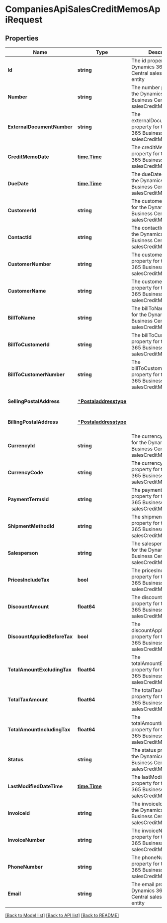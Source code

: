 # CompaniesApiSalesCreditMemosApiRequest

## Properties
Name | Type | Description | Notes
------------ | ------------- | ------------- | -------------
**Id** | **string** | The id property for the Dynamics 365 Business Central salesCreditMemo entity | [optional] [default to null]
**Number** | **string** | The number property for the Dynamics 365 Business Central salesCreditMemo entity | [optional] [default to null]
**ExternalDocumentNumber** | **string** | The externalDocumentNumber property for the Dynamics 365 Business Central salesCreditMemo entity | [optional] [default to null]
**CreditMemoDate** | [**time.Time**](time.Time.md) | The creditMemoDate property for the Dynamics 365 Business Central salesCreditMemo entity | [optional] [default to null]
**DueDate** | [**time.Time**](time.Time.md) | The dueDate property for the Dynamics 365 Business Central salesCreditMemo entity | [optional] [default to null]
**CustomerId** | **string** | The customerId property for the Dynamics 365 Business Central salesCreditMemo entity | [optional] [default to null]
**ContactId** | **string** | The contactId property for the Dynamics 365 Business Central salesCreditMemo entity | [optional] [default to null]
**CustomerNumber** | **string** | The customerNumber property for the Dynamics 365 Business Central salesCreditMemo entity | [optional] [default to null]
**CustomerName** | **string** | The customerName property for the Dynamics 365 Business Central salesCreditMemo entity | [optional] [default to null]
**BillToName** | **string** | The billToName property for the Dynamics 365 Business Central salesCreditMemo entity | [optional] [default to null]
**BillToCustomerId** | **string** | The billToCustomerId property for the Dynamics 365 Business Central salesCreditMemo entity | [optional] [default to null]
**BillToCustomerNumber** | **string** | The billToCustomerNumber property for the Dynamics 365 Business Central salesCreditMemo entity | [optional] [default to null]
**SellingPostalAddress** | [***Postaladdresstype**](postaladdresstype.md) |  | [optional] [default to null]
**BillingPostalAddress** | [***Postaladdresstype**](postaladdresstype.md) |  | [optional] [default to null]
**CurrencyId** | **string** | The currencyId property for the Dynamics 365 Business Central salesCreditMemo entity | [optional] [default to null]
**CurrencyCode** | **string** | The currencyCode property for the Dynamics 365 Business Central salesCreditMemo entity | [optional] [default to null]
**PaymentTermsId** | **string** | The paymentTermsId property for the Dynamics 365 Business Central salesCreditMemo entity | [optional] [default to null]
**ShipmentMethodId** | **string** | The shipmentMethodId property for the Dynamics 365 Business Central salesCreditMemo entity | [optional] [default to null]
**Salesperson** | **string** | The salesperson property for the Dynamics 365 Business Central salesCreditMemo entity | [optional] [default to null]
**PricesIncludeTax** | **bool** | The pricesIncludeTax property for the Dynamics 365 Business Central salesCreditMemo entity | [optional] [default to null]
**DiscountAmount** | **float64** | The discountAmount property for the Dynamics 365 Business Central salesCreditMemo entity | [optional] [default to null]
**DiscountAppliedBeforeTax** | **bool** | The discountAppliedBeforeTax property for the Dynamics 365 Business Central salesCreditMemo entity | [optional] [default to null]
**TotalAmountExcludingTax** | **float64** | The totalAmountExcludingTax property for the Dynamics 365 Business Central salesCreditMemo entity | [optional] [default to null]
**TotalTaxAmount** | **float64** | The totalTaxAmount property for the Dynamics 365 Business Central salesCreditMemo entity | [optional] [default to null]
**TotalAmountIncludingTax** | **float64** | The totalAmountIncludingTax property for the Dynamics 365 Business Central salesCreditMemo entity | [optional] [default to null]
**Status** | **string** | The status property for the Dynamics 365 Business Central salesCreditMemo entity | [optional] [default to null]
**LastModifiedDateTime** | [**time.Time**](time.Time.md) | The lastModifiedDateTime property for the Dynamics 365 Business Central salesCreditMemo entity | [optional] [default to null]
**InvoiceId** | **string** | The invoiceId property for the Dynamics 365 Business Central salesCreditMemo entity | [optional] [default to null]
**InvoiceNumber** | **string** | The invoiceNumber property for the Dynamics 365 Business Central salesCreditMemo entity | [optional] [default to null]
**PhoneNumber** | **string** | The phoneNumber property for the Dynamics 365 Business Central salesCreditMemo entity | [optional] [default to null]
**Email** | **string** | The email property for the Dynamics 365 Business Central salesCreditMemo entity | [optional] [default to null]

[[Back to Model list]](../README.md#documentation-for-models) [[Back to API list]](../README.md#documentation-for-api-endpoints) [[Back to README]](../README.md)


